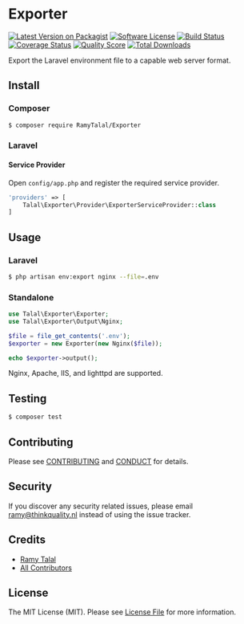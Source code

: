 # Exporter

[![Latest Version on Packagist][ico-version]][link-packagist]
[![Software License][ico-license]](LICENSE.md)
[![Build Status][ico-travis]][link-travis]
[![Coverage Status][ico-scrutinizer]][link-scrutinizer]
[![Quality Score][ico-code-quality]][link-code-quality]
[![Total Downloads][ico-downloads]][link-downloads]

Export the Laravel environment file to a capable web server format.

## Install

### Composer

``` bash
$ composer require RamyTalal/Exporter
```

### Laravel

#### Service Provider

Open `config/app.php` and register the required service provider.

``` php
'providers' => [
    Talal\Exporter\Provider\ExporterServiceProvider::class
]
```

## Usage

### Laravel

``` bash
$ php artisan env:export nginx --file=.env
```

### Standalone

``` php
use Talal\Exporter\Exporter;
use Talal\Exporter\Output\Nginx;

$file = file_get_contents('.env');
$exporter = new Exporter(new Nginx($file));

echo $exporter->output();
```

Nginx, Apache, IIS, and lighttpd are supported.

## Testing

``` bash
$ composer test
```

## Contributing

Please see [CONTRIBUTING](CONTRIBUTING.md) and [CONDUCT](CONDUCT.md) for details.

## Security

If you discover any security related issues, please email ramy@thinkquality.nl instead of using the issue tracker.

## Credits

- [Ramy Talal][link-author]
- [All Contributors][link-contributors]

## License

The MIT License (MIT). Please see [License File](LICENSE.md) for more information.

[ico-version]: https://img.shields.io/packagist/v/RamyTalal/Exporter.svg?style=flat-square
[ico-license]: https://img.shields.io/badge/license-MIT-brightgreen.svg?style=flat-square
[ico-travis]: https://img.shields.io/travis/RamyTalal/Exporter/master.svg?style=flat-square
[ico-scrutinizer]: https://img.shields.io/scrutinizer/coverage/g/RamyTalal/Exporter.svg?style=flat-square
[ico-code-quality]: https://img.shields.io/scrutinizer/g/RamyTalal/Exporter.svg?style=flat-square
[ico-downloads]: https://img.shields.io/packagist/dt/RamyTalal/Exporter.svg?style=flat-square

[link-packagist]: https://packagist.org/packages/RamyTalal/Exporter
[link-travis]: https://travis-ci.org/RamyTalal/Exporter
[link-scrutinizer]: https://scrutinizer-ci.com/g/RamyTalal/Exporter/code-structure
[link-code-quality]: https://scrutinizer-ci.com/g/RamyTalal/Exporter
[link-downloads]: https://packagist.org/packages/RamyTalal/Exporter
[link-author]: https://github.com/RamyTalal
[link-contributors]: ../../contributors
